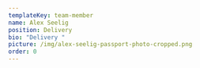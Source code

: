 ```yaml
---
templateKey: team-member
name: Alex Seelig
position: Delivery
bio: "Delivery "
picture: /img/alex-seelig-passport-photo-cropped.png
order: 0
---
```

